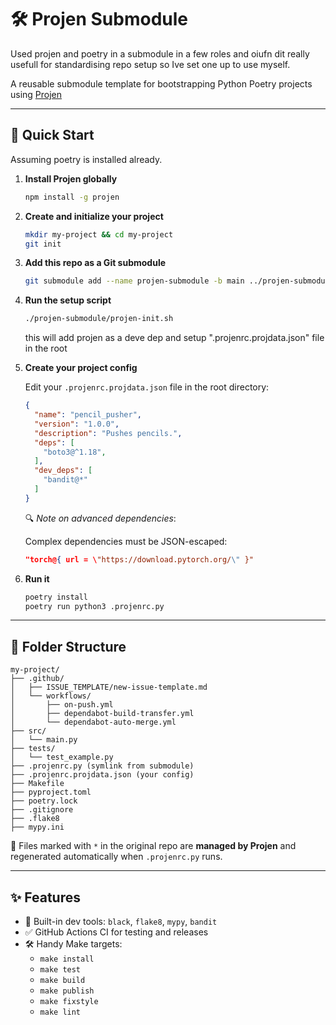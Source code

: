 # 🛠️ Projen Submodule
Used projen and poetry in a submodule in a few roles and oiufn dit really usefull for standardising repo setup so Ive set one up to use myself.

A reusable submodule template for bootstrapping Python Poetry projects using [Projen](https://github.com/projen/projen)

---

## 🚀 Quick Start
Assuming poetry is installed already.

1. **Install Projen globally**
    ```sh
    npm install -g projen
    ```

2. **Create and initialize your project**
   ```sh
   mkdir my-project && cd my-project
   git init
   ```

3. **Add this repo as a Git submodule**
   ```sh
   git submodule add --name projen-submodule -b main ../projen-submodule projen-submodule
   ```

4. **Run the setup script**
   ```sh
   ./projen-submodule/projen-init.sh
   ```
   this will add projen as a deve dep and setup ".projenrc.projdata.json" file in the root

5. **Create your project config**

   Edit your `.projenrc.projdata.json` file in the root directory:
   ```json
   {
     "name": "pencil_pusher",
     "version": "1.0.0",
     "description": "Pushes pencils.",
     "deps": [
       "boto3@^1.18",
     ],
     "dev_deps": [
       "bandit@*"
     ]
   }
   ```

   🔍 *Note on advanced dependencies*:

   Complex dependencies must be JSON-escaped:
   ```json
   "torch@{ url = \"https://download.pytorch.org/\" }"
   ```

6. **Run it**
   ```sh
   poetry install
   poetry run python3 .projenrc.py
   ```
    
---

## 📁 Folder Structure

```
my-project/
├── .github/
│   ├── ISSUE_TEMPLATE/new-issue-template.md
│   └── workflows/
│       ├── on-push.yml
│       ├── dependabot-build-transfer.yml
│       └── dependabot-auto-merge.yml
├── src/
│   └── main.py
├── tests/
│   └── test_example.py
├── .projenrc.py (symlink from submodule)
├── .projenrc.projdata.json (your config)
├── Makefile
├── pyproject.toml
├── poetry.lock
├── .gitignore
├── .flake8
├── mypy.ini
```

🔧 Files marked with `*` in the original repo are **managed by Projen** and regenerated automatically when `.projenrc.py` runs.

---

## ✨ Features

- 🧰 Built-in dev tools: `black`, `flake8`, `mypy`, `bandit`
- ✅ GitHub Actions CI for testing and releases
- 🛠️ Handy Make targets:
  - `make install`
  - `make test`
  - `make build`
  - `make publish`
  - `make fixstyle`
  - `make lint`
